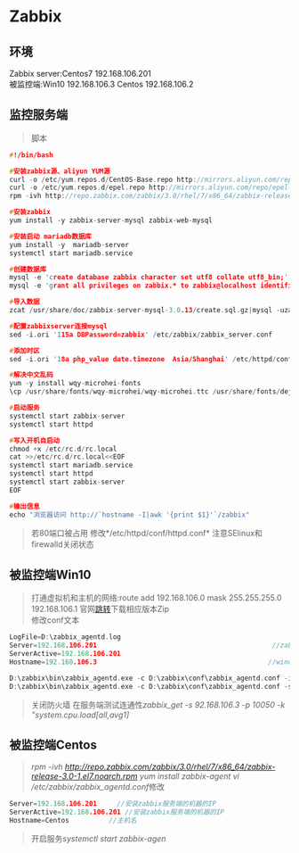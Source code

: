 # Zabbix

## 环境
Zabbix server:Centos7 192.168.106.201<br>
被监控端:Win10 192.168.106.3  Centos 192.168.106.2

## 监控服务端
>脚本
```c
#!/bin/bash

#安装zabbix源、aliyun YUM源
curl -o /etc/yum.repos.d/CentOS-Base.repo http://mirrors.aliyun.com/repo/Centos-7.repo
curl -o /etc/yum.repos.d/epel.repo http://mirrors.aliyun.com/repo/epel-7.repo
rpm -ivh http://repo.zabbix.com/zabbix/3.0/rhel/7/x86_64/zabbix-release-3.0-1.el7.noarch.rpm

#安装zabbix 
yum install -y zabbix-server-mysql zabbix-web-mysql

#安装启动 mariadb数据库
yum install -y  mariadb-server
systemctl start mariadb.service

#创建数据库
mysql -e 'create database zabbix character set utf8 collate utf8_bin;'
mysql -e 'grant all privileges on zabbix.* to zabbix@localhost identified by "zabbix";'

#导入数据
zcat /usr/share/doc/zabbix-server-mysql-3.0.13/create.sql.gz|mysql -uzabbix -pzabbix zabbix

#配置zabbixserver连接mysql
sed -i.ori '115a DBPassword=zabbix' /etc/zabbix/zabbix_server.conf

#添加时区
sed -i.ori '18a php_value date.timezone  Asia/Shanghai' /etc/httpd/conf.d/zabbix.conf

#解决中文乱码
yum -y install wqy-microhei-fonts
\cp /usr/share/fonts/wqy-microhei/wqy-microhei.ttc /usr/share/fonts/dejavu/DejaVuSans.ttf

#启动服务
systemctl start zabbix-server
systemctl start httpd

#写入开机自启动
chmod +x /etc/rc.d/rc.local
cat >>/etc/rc.d/rc.local<<EOF
systemctl start mariadb.service
systemctl start httpd
systemctl start zabbix-server
EOF

#输出信息
echo "浏览器访问 http://`hostname -I|awk '{print $1}'`/zabbix"
```
> 若80端口被占用 修改*/etc/httpd/conf/httpd.conf*
> 注意SElinux和firewalld关闭状态

## 被监控端Win10
> 打通虚拟机和主机的网络:route add 192.168.106.0 mask 255.255.255.0 192.168.106.1
> 官网[跳转](https://www.zabbix.com/cn/download_agents)下载相应版本Zip<br>
修改conf文本
```c
LogFile=D:\zabbix_agentd.log
Server=192.168.106.201                                            //zabbix服务端的ip地址
ServerActive=192.168.106.201
Hostname=192.168.106.3                                           //windows客户机的ip地址
```
```c
D:\zabbix\bin\zabbix_agentd.exe -c D:\zabbix\conf\zabbix_agentd.conf -i  //安装
D:\zabbix\bin\zabbix_agentd.exe -c D:\zabbix\conf\zabbix_agentd.conf -s  //启动,-d是卸载
```
> 关闭防火墙
> 在服务端测试连通性*zabbix_get -s 92.168.106.3 -p 10050 -k "system.cpu.load[all,avg1]*

## 被监控端Centos
> *rpm -ivh http://repo.zabbix.com/zabbix/3.0/rhel/7/x86_64/zabbix-release-3.0-1.el7.noarch.rpm*
> *yum install zabbix-agent*
> *vi /etc/zabbix/zabbix_agentd.conf*修改
```c
Server=192.168.106.201     //安装zabbix服务端的机器的IP
ServerActive=192.168.106.201 //安装zabbix服务端的机器的IP
Hostname=Centos          //主机名
```
>  开启服务*systemctl start zabbix-agen*
